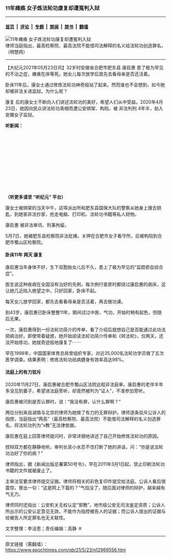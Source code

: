 ### 11年瘫痪 女子炼法轮功康复却遭冤判入狱

---

#### [首页](../../../..?n12969556) &nbsp;|&nbsp; [评论](../../../../../epoch-comment?n12969556) &nbsp;|&nbsp; [专题](../../../../../epoch-special?n12969556) &nbsp;|&nbsp; [禁闻](../../../../../epoch-news?n12969556) &nbsp;|&nbsp; [禁书](../../../../../books?n12969556) &nbsp;|&nbsp; [翻墙](https://github.com/gfw-breaker/nogfw/blob/master/README.md?n12969556)


<div><img alt="11年瘫痪 女子炼法轮功康复却遭冤判入狱" class="attachment-djy_600_400 size-djy_600_400 wp-post-image" src="https://i.epochtimes.com/assets/uploads/2021/05/id12969721-08151-600x400.jpg"/>
<div class="caption">
 律师当庭指出，最高检察院、最高法院不能借司法解释的名义给法轮功创造罪名。（明慧网）
</div></div><hr/><div class="post_content" id="artbody" itemprop="articleBody">
 <!-- article content begin -->
 <p>
  【大纪元2021年05月23日讯】32岁时安徽省合肥市肥东县
  <ok href="https://www.epochtimes.com/gb/tag/%E5%BA%B7%E5%90%AF%E6%83%A0.html">
   康启惠
  </ok>
  患了极为罕见的不治之症，瘫痪在床等死。她女儿每次放学后首先去看母亲是否还活着。
 </p>
 <p>
  卧床11年后，康女士通过修炼法轮功神奇般站了起来。然而谁也不会想到，如今她却被非法关进监狱。为什么呢？
 </p>
 <p>
  <ok href="https://www.epochtimes.com/gb/tag/%E5%BA%B7%E5%A4%8D.html">
   康复
  </ok>
  后的康女士不断向人们讲述法轮功的美好，希望人们从中受益。2020年4月23日，她因向民众讲法轮功真相而遭公安绑架、构陷，被
  <ok href="https://www.epochtimes.com/gb/tag/%E9%9D%9E%E6%B3%95%E5%88%A4%E5%88%91.html">
   非法判刑
  </ok>
  4年半，劫入安徽女子监狱。
 </p>
 <p>
  <strong>
   听新闻：
  </strong>
 </p>
 <div style="width: 100%; height: 170px; margin-bottom: 20px; border-radius: 10px; overflow:hidden;">
 </div>
 <p>
  <strong>
   （听更多请至
   <ok href="https://www.epochtimes.com/gb/podcast.htm">
    “听纪元”
   </ok>
   平台）
  </strong>
 </p>
 <p>
  康女士被绑架的当天中午，店埠派出所和肥东县国保大队的警察从她身上搜去钥匙，到她家非法抄家，抢走电脑、打印机、法轮功书籍等私人财物。
 </p>
 <p>
  <ok href="https://www.epochtimes.com/gb/tag/%E5%BA%B7%E5%90%AF%E6%83%A0.html">
   康启惠
  </ok>
  被非法审讯、刑事拘留。
 </p>
 <p>
  5月7日，她被肥东县检察院非法批捕，关押在合肥市女子看守所，后被构陷到合肥市蜀山区检察院。
 </p>
 <h4>
  卧床11年 两天
  <ok href="https://www.epochtimes.com/gb/tag/%E5%BA%B7%E5%A4%8D.html">
   康复
  </ok>
 </h4>
 <p>
  康启惠当年身体不好，生下双胞胎女儿后不久，患上了极为罕见的“盆腔瘀血综合症”。
 </p>
 <p>
  医生说这种疾病在全国没有治好的先例，每次例行查房时都绕过康启惠的病床，这让她几近陷入绝望之中，只好回家，卧床不起。
 </p>
 <p>
  每天女儿放学回家，都先去看看母亲是否活着，再去做功课。
 </p>
 <p>
  到43岁，康启惠已卧床整整11年，期间试过中医、气功，开始时稍有起色，但随后无果。
 </p>
 <p>
  一次，康启惠得到一份法轮功简介的传单，看了介绍后就想自己是否能通过此功法把病治好。即使带着疑惑，她开始阅读法轮功简介传单和《转法轮》，仅两天，还没开始炼功，她就奇迹般地康复了⋯⋯
 </p>
 <p>
  早在1998年，中国国家体育总局曾组织专家，对近35,000名法轮功学员做了五次医学调查。结果表明：修炼法轮功祛病健身有效率高达98%。
 </p>
 <h4>
  法庭上的有力驳斥
 </h4>
 <p>
  2020年11月27日，康启惠被合肥市蜀山区法院远程非法庭审。康启惠的老伴半年多没见到妻子，希望进法庭旁听，却竟然被列为“证人”，不准参加旁听。
 </p>
 <p>
  康启惠被问到是否认罪时，说：“我没有罪，认什么罪啊？”
 </p>
 <p>
  两位分别来自湖南与北京的律师为她做了有力的无罪辩护。律师逐条驳斥公诉人的指控，当庭指出“两高”（最高检察院、最高法院）不能借司法解释的名义创造罪名，将法轮功列为“x教”无法律依据。
 </p>
 <p>
  康启惠在庭上回答律师提问时，非常详细地讲述了自己开始修炼法轮功的原因。
 </p>
 <p>
  控辩双方都在静静地听。审判长吴小水忍不住打断了她的讲话，问：“你是说法轮功治好了你的病？”
 </p>
 <p>
  律师指出，据《新闻出版总署第50号令》，早在2011年3月1日起，禁止印刷法轮功书籍的文件就被废止了。
 </p>
 <p>
  主审法官要求律师提交证据。律师将相关的彩色复印件提交给法庭。公诉人看后很震惊，冒出一句：“这是网上下载的？”气焰没了，随后面对律师的辩护，越来越有气无力。
 </p>
 <p>
  律师同时还指出：公安机关无权认定“邪教”，地市级公安无司法鉴定资质；公诉人所出示的公安认定意见无效，不能作为指控被告人的证据；而公诉人提出的证据与给被告人所定罪名也无关联性。
 </p>
 <p>
  文字整理：李洁思；责任编辑：高静 ＃
 </p>
 <!-- article content end -->
 <div id="below_article_ad">
 </div>
</div>


---

原文链接（需翻墙）：https://www.epochtimes.com/gb/21/5/23/n12969556.htm